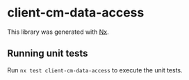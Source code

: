 # client-cm-data-access

This library was generated with [Nx](https://nx.dev).

## Running unit tests

Run `nx test client-cm-data-access` to execute the unit tests.
